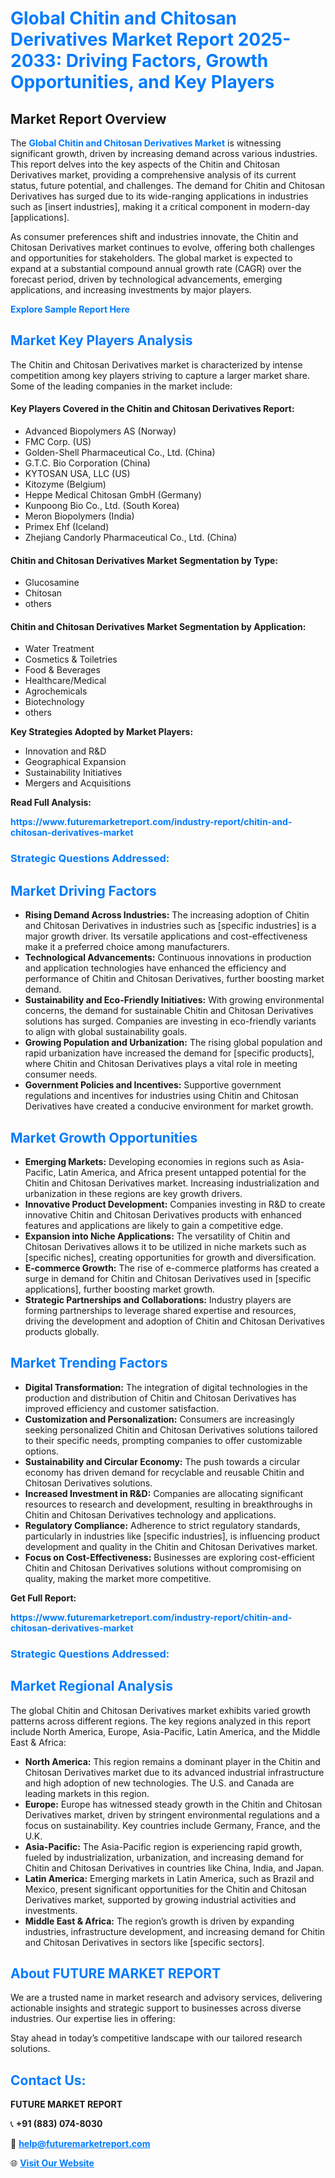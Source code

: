 <h1 style="color: #007BFF;">Global Chitin and Chitosan Derivatives Market Report 2025-2033: Driving Factors, Growth Opportunities, and Key Players</h1>

<section id="overview">
<h2>Market Report Overview</h2>
<p>The <a href="https://www.futuremarketreport.com/industry-report/chitin-and-chitosan-derivatives-market" style="color: #007BFF; text-decoration: none;"><strong>Global Chitin and Chitosan Derivatives Market</strong></a> is witnessing significant growth, driven by increasing demand across various industries. This report delves into the key aspects of the Chitin and Chitosan Derivatives market, providing a comprehensive analysis of its current status, future potential, and challenges. The demand for Chitin and Chitosan Derivatives has surged due to its wide-ranging applications in industries such as [insert industries], making it a critical component in modern-day [applications].</p>
<p>As consumer preferences shift and industries innovate, the Chitin and Chitosan Derivatives market continues to evolve, offering both challenges and opportunities for stakeholders. The global market is expected to expand at a substantial compound annual growth rate (CAGR) over the forecast period, driven by technological advancements, emerging applications, and increasing investments by major players.</p>
</section>

<section id="overview">
<p><a href="https://www.futuremarketreport.com/request-sample/reportId=62621" style="color: #007BFF; text-decoration: none;"><strong>Explore Sample Report Here</strong></a></p>
</section>

<section id="key-players">
<h2 style="color: #007BFF;">Market Key Players Analysis</h2>
<p>The Chitin and Chitosan Derivatives market is characterized by intense competition among key players striving to capture a larger market share. Some of the leading companies in the market include:</p>
<h4>Key Players Covered in the Chitin and Chitosan Derivatives Report:</h4>
<ul><li>Advanced Biopolymers AS (Norway)</li><li>FMC Corp. (US)</li><li>Golden-Shell Pharmaceutical Co., Ltd. (China)</li><li>G.T.C. Bio Corporation (China)</li><li>KYTOSAN USA, LLC (US)</li><li>Kitozyme (Belgium)</li><li>Heppe Medical Chitosan GmbH (Germany)</li><li>Kunpoong Bio Co., Ltd. (South Korea)</li><li>Meron Biopolymers (India)</li><li>Primex Ehf (Iceland)</li><li>Zhejiang Candorly Pharmaceutical Co., Ltd. (China)</li></ul>
<h4>Chitin and Chitosan Derivatives Market Segmentation by Type:</h4>
<ul><li>Glucosamine</li><li>Chitosan</li><li>others</li></ul>

<h4>Chitin and Chitosan Derivatives Market Segmentation by Application:</h4>
<ul><li>Water Treatment</li><li>Cosmetics &amp; Toiletries</li><li>Food &amp; Beverages</li><li>Healthcare/Medical</li><li>Agrochemicals</li><li>Biotechnology</li><li>others</li></ul>
<p><strong>Key Strategies Adopted by Market Players:</strong></p>
<ul>
<li>Innovation and R&D</li>
<li>Geographical Expansion</li>
<li>Sustainability Initiatives</li>
<li>Mergers and Acquisitions</li>
</ul>
</section>

<section>
<p><strong>Read Full Analysis: </strong></p><a href="https://www.futuremarketreport.com/industry-report/chitin-and-chitosan-derivatives-market" style="color: #007BFF; text-decoration: none;"><strong>https://www.futuremarketreport.com/industry-report/chitin-and-chitosan-derivatives-market</strong></a>
<h3 style="color: #007BFF;">Strategic Questions Addressed:</h3>
</section>

<section id="driving-factors">
<h2 style="color: #007BFF;">Market Driving Factors</h2>
<ul>
<li><strong>Rising Demand Across Industries:</strong> The increasing adoption of Chitin and Chitosan Derivatives in industries such as [specific industries] is a major growth driver. Its versatile applications and cost-effectiveness make it a preferred choice among manufacturers.</li>
<li><strong>Technological Advancements:</strong> Continuous innovations in production and application technologies have enhanced the efficiency and performance of Chitin and Chitosan Derivatives, further boosting market demand.</li>
<li><strong>Sustainability and Eco-Friendly Initiatives:</strong> With growing environmental concerns, the demand for sustainable Chitin and Chitosan Derivatives solutions has surged. Companies are investing in eco-friendly variants to align with global sustainability goals.</li>
<li><strong>Growing Population and Urbanization:</strong> The rising global population and rapid urbanization have increased the demand for [specific products], where Chitin and Chitosan Derivatives plays a vital role in meeting consumer needs.</li>
<li><strong>Government Policies and Incentives:</strong> Supportive government regulations and incentives for industries using Chitin and Chitosan Derivatives have created a conducive environment for market growth.</li>
</ul>
</section>

<section id="growth-opportunities">
<h2 style="color: #007BFF;">Market Growth Opportunities</h2>
<ul>
<li><strong>Emerging Markets:</strong> Developing economies in regions such as Asia-Pacific, Latin America, and Africa present untapped potential for the Chitin and Chitosan Derivatives market. Increasing industrialization and urbanization in these regions are key growth drivers.</li>
<li><strong>Innovative Product Development:</strong> Companies investing in R&D to create innovative Chitin and Chitosan Derivatives products with enhanced features and applications are likely to gain a competitive edge.</li>
<li><strong>Expansion into Niche Applications:</strong> The versatility of Chitin and Chitosan Derivatives allows it to be utilized in niche markets such as [specific niches], creating opportunities for growth and diversification.</li>
<li><strong>E-commerce Growth:</strong> The rise of e-commerce platforms has created a surge in demand for Chitin and Chitosan Derivatives used in [specific applications], further boosting market growth.</li>
<li><strong>Strategic Partnerships and Collaborations:</strong> Industry players are forming partnerships to leverage shared expertise and resources, driving the development and adoption of Chitin and Chitosan Derivatives products globally.</li>
</ul>
</section>

<section id="trending-factors">
<h2 style="color: #007BFF;">Market Trending Factors</h2>
<ul>
<li><strong>Digital Transformation:</strong> The integration of digital technologies in the production and distribution of Chitin and Chitosan Derivatives has improved efficiency and customer satisfaction.</li>
<li><strong>Customization and Personalization:</strong> Consumers are increasingly seeking personalized Chitin and Chitosan Derivatives solutions tailored to their specific needs, prompting companies to offer customizable options.</li>
<li><strong>Sustainability and Circular Economy:</strong> The push towards a circular economy has driven demand for recyclable and reusable Chitin and Chitosan Derivatives solutions.</li>
<li><strong>Increased Investment in R&D:</strong> Companies are allocating significant resources to research and development, resulting in breakthroughs in Chitin and Chitosan Derivatives technology and applications.</li>
<li><strong>Regulatory Compliance:</strong> Adherence to strict regulatory standards, particularly in industries like [specific industries], is influencing product development and quality in the Chitin and Chitosan Derivatives market.</li>
<li><strong>Focus on Cost-Effectiveness:</strong> Businesses are exploring cost-efficient Chitin and Chitosan Derivatives solutions without compromising on quality, making the market more competitive.</li>
</ul>
</section>

<section>
<p><strong>Get Full Report: </strong></p><a href="https://www.futuremarketreport.com/industry-report/chitin-and-chitosan-derivatives-market" style="color: #007BFF; text-decoration: none;"><strong>https://www.futuremarketreport.com/industry-report/chitin-and-chitosan-derivatives-market</strong></a>
<h3 style="color: #007BFF;">Strategic Questions Addressed:</h3>
</section>


<section id="regional-analysis">
<h2 style="color: #007BFF;">Market Regional Analysis</h2>
<p>The global Chitin and Chitosan Derivatives market exhibits varied growth patterns across different regions. The key regions analyzed in this report include North America, Europe, Asia-Pacific, Latin America, and the Middle East & Africa:</p>
<ul>
<li><strong>North America:</strong> This region remains a dominant player in the Chitin and Chitosan Derivatives market due to its advanced industrial infrastructure and high adoption of new technologies. The U.S. and Canada are leading markets in this region.</li>
<li><strong>Europe:</strong> Europe has witnessed steady growth in the Chitin and Chitosan Derivatives market, driven by stringent environmental regulations and a focus on sustainability. Key countries include Germany, France, and the U.K.</li>
<li><strong>Asia-Pacific:</strong> The Asia-Pacific region is experiencing rapid growth, fueled by industrialization, urbanization, and increasing demand for Chitin and Chitosan Derivatives in countries like China, India, and Japan.</li>
<li><strong>Latin America:</strong> Emerging markets in Latin America, such as Brazil and Mexico, present significant opportunities for the Chitin and Chitosan Derivatives market, supported by growing industrial activities and investments.</li>
<li><strong>Middle East & Africa:</strong> The region’s growth is driven by expanding industries, infrastructure development, and increasing demand for Chitin and Chitosan Derivatives in sectors like [specific sectors].</li>
</ul>
</section>

<footer>
<h2 style="color: #007BFF;">About FUTURE MARKET REPORT</h2>
<p>We are a trusted name in market research and advisory services, delivering actionable insights and strategic support to businesses across diverse industries. Our expertise lies in offering:</p>

<p>Stay ahead in today’s competitive landscape with our tailored research solutions.</p>

<h2 style="color: #007BFF;">Contact Us:</h2>
<p><strong>FUTURE MARKET REPORT</strong></p>
<p>📞 <strong>+91 (883) 074-8030</strong></p>
<p>📧 <strong><a href="mailto:help@futuremarketreport.com" style="color: #007BFF;">help@futuremarketreport.com</a></strong></p>
<p>🌐 <strong><a href="https://www.futuremarketreport.com/" style="color: #007BFF;">Visit Our Website</a></strong></p>
</footer>